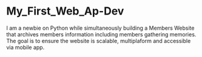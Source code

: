 # My_First_Web_Ap-Dev
I am a newbie on Python while simultaneously building a Members Website that archives members information including members gathering memories. The goal is to ensure the website is scalable, multiplaform and accessible via mobile app.
